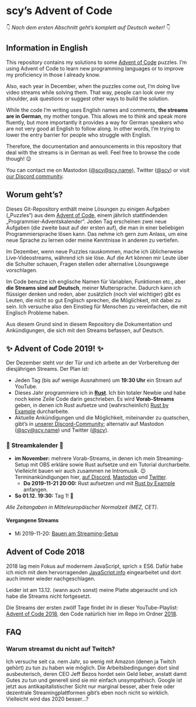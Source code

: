 # scy’s Advent of Code

👇 *Nach dem ersten Abschnitt geht’s komplett auf Deutsch weiter!* 👇

## Information in English

This repository contains my solutions to some [Advent of Code](https://adventofcode.com/) puzzles.
I’m using Advent of Code to learn new programming languages or to improve my proficiency in those I already know.

Also, each year in December, when the puzzles come out, I’m doing live video streams while solving them.
That way, people can look over my shoulder, ask questions or suggest other ways to build the solution.

While the code I’m writing uses English names and comments, **the streams are in German**, my mother tongue.
This allows me to think and speak more fluently, but more importantly it provides a way for German speakers who are not very good at English to follow along.
In other words, I’m trying to lower the entry barrier for people who struggle with English.

Therefore, the documentation and announcements in this repository that deal with the streams is in German as well.
Feel free to browse the code though! 😉

You can contact me on Mastodon ([@scy@scy.name](https://mastodon.scy.name/@scy)), Twitter ([@scy](https://twitter.com/scy)) or visit [our Discord community](https://discord.gg/GVqzyEV).

## Worum geht’s?

Dieses Git-Repository enthält meine Lösungen zu einigen Aufgaben („Puzzles“) aus dem [Advent of Code](https://adventofcode.com/), einem jährlich stattfindenden „Programmier-Adventskalender“.
Jeden Tag erscheinen zwei neue Aufgaben (die zweite baut auf der ersten auf), die man in einer beliebigen Programmiersprache lösen kann.
Das nehme ich gern zum Anlass, um eine neue Sprache zu lernen oder meine Kenntnisse in anderen zu vertiefen.

Im Dezember, wenn neue Puzzles rauskommen, mache ich üblicherweise Live-Videostreams, während ich sie löse.
Auf die Art können mir Leute über die Schulter schauen, Fragen stellen oder alternative Lösungswege vorschlagen.

Im Code benutze ich englische Namen für Variablen, Funktionen etc., aber **die Streams sind auf Deutsch**, meiner Muttersprache.
Dadurch kann ich flüssiger denken und reden, aber zusätzlich (noch viel wichtiger) gibt es Leuten, die nicht so gut Englisch sprechen, die Möglichkeit, mit dabei zu sein.
Ich versuche also den Einstieg für Menschen zu vereinfachen, die mit Englisch Probleme haben.

Aus diesem Grund sind in diesem Repository die Dokumentation und Ankündigungen, die sich mit den Streams befassen, auf Deutsch.

## ✨ Advent of Code 2019! ✨

Der Dezember steht vor der Tür und ich arbeite an der Vorbereitung der diesjährigen Streams.
Der Plan ist:

* Jeden Tag (bis auf wenige Ausnahmen) um **19:30 Uhr** ein Stream auf YouTube.
* Dieses Jahr programmiere ich in **[Rust](https://www.rust-lang.org/)**. Ich bin totaler Newbie und habe noch keine Zeile Code darin geschrieben. Es wird **Vorab-Streams** geben, in denen ich Rust aufsetze und (wahrscheinlich) [Rust by Example](https://doc.rust-lang.org/rust-by-example/) durcharbeite.
* Aktuelle Ankündigungen und die Möglichkeit, miteinander zu quatschen, gibt’s in [unserer Discord-Community](https://discord.gg/GVqzyEV); alternativ auf Mastodon ([@scy@scy.name](https://mastodon.scy.name/@scy)) und Twitter ([@scy](https://twitter.com/scy)).

### 📅 Streamkalender 📅

* **im November:** mehrere Vorab-Streams, in denen ich mein Streaming-Setup mit OBS erkläre sowie Rust aufsetze und ein Tutorial durcharbeite. Vielleicht bauen wir auch zusammen ne Intromusik. 😉 Terminankündigungen hier, [auf Discord](https://discord.gg/GVqzyEV), [Mastodon](https://mastodon.scy.name/@scy) und [Twitter](https://twitter.com/scy).
  * **Do 2019-11-21 20:00:** Rust aufsetzen und mit [Rust by Example](https://doc.rust-lang.org/rust-by-example/) anfangen.
* **So 01.12. 19:30:** Tag 1! 🎉

*Alle Zeitangaben in Mitteleuropäischer Normalzeit (MEZ, CET).*

#### Vergangene Streams

* Mi 2019-11-20: [Bauen am Streaming-Setup](https://youtu.be/qIXtNoK_bH0)

## Advent of Code 2018

2018 lag mein Fokus auf modernem JavaScript, sprich ≥ ES6.
Dafür habe ich mich mit dem hervorragenden [JavaScript.info](https://javascript.info/) eingearbeitet und dort auch immer wieder nachgeschlagen.

Leider ist am 13.12. (wann auch sonst) meine Platte abgeraucht und ich habe die Streams nicht fortgesetzt.

Die Streams der ersten zwölf Tage findet ihr in dieser YouTube-Playlist: [Advent of Code 2018](https://www.youtube.com/playlist?list=PLmsG3H3Vzkf_HZppROt70VbflbSEJtj1K), den Code natürlich hier im Repo im Ordner [2018](2018).

## FAQ

### Warum streamst du nicht auf Twitch?

Ich versuche seit ca. nem Jahr, so wenig mit Amazon (denen ja Twitch gehört) zu tun zu haben wie möglich.
Die Arbeitsbedingungen dort sind ausbeuterisch, deren CEO Jeff Bezos hordet sein Geld lieber, anstatt damit Gutes zu tun und generell sind sie mir einfach unsympathisch.
Google ist jetzt aus antikapitalistischer Sicht nur marginal besser, aber freie oder dezentrale Streamingplattformen gibt’s eben noch nicht so wirklich.
Vielleicht wird das 2020 besser…?
